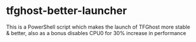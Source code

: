 # tfghost-better-launcher
This is a PowerShell script which makes the launch of TFGhost more stable &amp; better, also as a bonus disables CPU0 for 30% increase in performance
